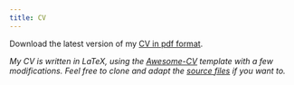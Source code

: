 ```yaml
---
title: CV
---
```


Download the latest version of my [CV in pdf format](/resume.pdf).

_My CV is written in LaTeX, using the [Awesome-CV](https://github.com/posquit0/Awesome-CV) template with a few modifications. Feel free to clone and adapt the [source files](https://github.com/idhx/cv) if you want to._
